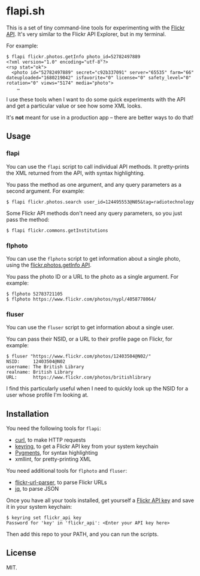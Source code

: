 # flapi.sh

This is a set of tiny command-line tools for experimenting with the [Flickr API].
It's very similar to the Flickr API Explorer, but in my terminal.

For example:

```console
$ flapi flickr.photos.getInfo photo_id=52782497889
<?xml version="1.0" encoding="utf-8"?>
<rsp stat="ok">
  <photo id="52782497889" secret="c92b337091" server="65535" farm="66" dateuploaded="1680219042" isfavorite="0" license="0" safety_level="0" rotation="0" views="5174" media="photo">
    …
```

I use these tools when I want to do some quick experiments with the API and get a particular value or see how some XML looks.

It's **not** meant for use in a production app – there are better ways to do that!

[Flickr API]: https://www.flickr.com/services/api/

## Usage

### flapi

You can use the `flapi` script to call individual API methods.
It pretty-prints the XML returned from the API, with syntax highlighting.

You pass the method as one argument, and any query parameters as a second argument.
For example:

```console
$ flapi flickr.photos.search user_id=124495553@N05&tag=radiotechnology
```

Some Flickr API methods don't need any query parameters, so you just pass the method:

```console
$ flapi flickr.commons.getInstitutions
```

### flphoto

You can use the `flphoto` script to get information about a single photo, using the [flickr.photos.getInfo API](https://www.flickr.com/services/api/flickr.photos.getInfo.html).

You pass the photo ID or a URL to the photo as a single argument.
For example:

```console
$ flphoto 52783721105
$ flphoto https://www.flickr.com/photos/nypl/4058778064/
```

### fluser

You can use the `fluser` script to get information about a single user.

You can pass their NSID, or a URL to their profile page on Flickr, for example:

```console
$ fluser "https://www.flickr.com/photos/12403504@N02/"
NSID:     12403504@N02
username: The British Library
realname: British Library
URL:      https://www.flickr.com/photos/britishlibrary
```

I find this particularly useful when I need to quickly look up the NSID for a user whose profile I'm looking at.

## Installation

You need the following tools for `flapi`:

*   [curl](https://curl.se/), to make HTTP requests
*   [keyring](https://github.com/jaraco/keyring), to get a Flickr API key from your system keychain
*   [Pygments](https://pygments.org/), for syntax highlighting
*   xmllint, for pretty-printing XML

You need additional tools for `flphoto` and `fluser`:

*   [flickr-url-parser](https://pypi.org/project/flickr-url-parser/), to parse Flickr URLs
*   [jq](https://jqlang.github.io/jq/), to parse JSON

Once you have all your tools installed, get yourself a [Flickr API key](https://www.flickr.com/services/api/) and save it in your system keychain:

```console
$ keyring set flickr_api key
Password for 'key' in 'flickr_api': <Enter your API key here>
```

Then add this repo to your PATH, and you can run the scripts.

## License

MIT.
